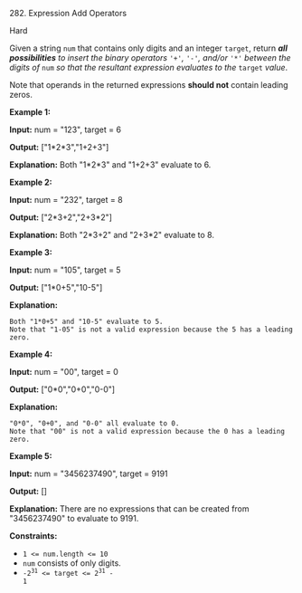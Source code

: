 282\. Expression Add Operators

Hard

Given a string `num` that contains only digits and an integer `target`, return _**all possibilities** to insert the binary operators_ `'+'`_,_ `'-'`_, and/or_ `'*'` _between the digits of_ `num` _so that the resultant expression evaluates to the_ `target` _value_.

Note that operands in the returned expressions **should not** contain leading zeros.

**Example 1:**

**Input:** num = "123", target = 6

**Output:** ["1\*2\*3","1+2+3"]

**Explanation:** Both "1\*2\*3" and "1+2+3" evaluate to 6. 

**Example 2:**

**Input:** num = "232", target = 8

**Output:** ["2\*3+2","2+3\*2"]

**Explanation:** Both "2\*3+2" and "2+3\*2" evaluate to 8. 

**Example 3:**

**Input:** num = "105", target = 5

**Output:** ["1\*0+5","10-5"]

**Explanation:**

    Both "1*0+5" and "10-5" evaluate to 5.
    Note that "1-05" is not a valid expression because the 5 has a leading zero. 

**Example 4:**

**Input:** num = "00", target = 0

**Output:** ["0\*0","0+0","0-0"]

**Explanation:**

    "0*0", "0+0", and "0-0" all evaluate to 0.
    Note that "00" is not a valid expression because the 0 has a leading zero. 

**Example 5:**

**Input:** num = "3456237490", target = 9191

**Output:** []

**Explanation:** There are no expressions that can be created from "3456237490" to evaluate to 9191. 

**Constraints:**

*   `1 <= num.length <= 10`
*   `num` consists of only digits.
*   <code>-2<sup>31</sup> <= target <= 2<sup>31</sup> - 1</code>